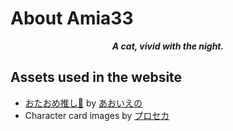 # About Amia33

**_<p style="text-align:center;">A cat, vivid with the night.</p>_**

## Assets used in the website

- [おたおめ推し🎀](https://www.pixiv.net/en/artworks/134394998) by [あおいえの](https://www.pixiv.net/en/users/43262594)
- Character card images by [プロセカ](https://pjsekai.sega.jp/)
